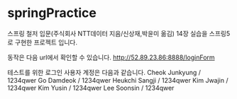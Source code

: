 # springPractice
스프링 철저 입문(주식회사 NTT데이터 지음/신상재,박윤미 옮김) 14장 실습을 스프링5로 구현한 프로젝트 입니다.

동작은 다음 url에서 확인할 수 있습니다.
http://52.89.23.86:8888/loginForm

테스트를 위한 로그인 사용자 계정은 다음과 같습니다.
Cheok Junkyung / 1234qwer
Go Damdeok / 1234qwer
Heukchi Sangji / 1234qwer
Kim Jwajin / 1234qwer
Kim Yusin / 1234qwer
Lee Soonsin / 1234qwer
